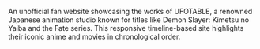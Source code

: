 An unofficial fan website showcasing the works of UFOTABLE, a renowned Japanese animation studio known for titles like Demon Slayer: Kimetsu no Yaiba and the Fate series. 
This responsive timeline-based site highlights their iconic anime and movies in chronological order.
